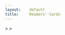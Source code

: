 ```yaml
---
layout:    default
title:     Readers' Cards
---
```

<section class="business-cards">
	<article class="cards">
		<div id="letters">
		</div>
		<div id="letter"></div>
	</article>
</section>
<script type="text/template" id="tpl_cardView">
    <li data-card='<%= id %>' class='card'><%= dateCreated %>
    <br />
    <a href='https://twitter.com/share?url={{ site.url }}/letters/show/<%= id %>&text=Thank you, <%= businessName %>!&via=TheTyee&hashtags=bcbuylocal' target='_blank'><i class='fa fa-twitter-square fa-2x'></i></a>
    <a href='https://www.facebook.com/dialog/send?app_id=441246329398694&name=A Buy Local Thank You to <%= businessName %>&description=test&link={{ site.url }}/letters/show/<%= id %>&redirect_uri=http://buylocal.thetyee.ca/fbr.php' target='_blank'><i class='fa fa-facebook-square fa-2x'></i></a>
    <a class='email-share' target='_blank' href='mailto:?subject=Buy Local&body=I thought you might like to see this! Read it at {{ site.url }}/letters/show/<%= id %>'><i class='fa fa-envelope fa-2x'></i></a>
    <br /><a href='/letters/#show/<%= id %>'>Permalink</a>
    <br />Dear <%= businessName %>
    <br />...</li>
</script>>
<script type="text/template" id="tpl_cardDetailView">
    <div data-card='<%= id %>' class='card-detail'><%= dateCreated %>
    <br />
    <a href='https://twitter.com/share?url={{ site.url }}/letters/show/<%= id %>&text=Thank you, <%= businessName %>!&via=TheTyee&hashtags=bcbuylocal ' target='_blank'><i class='fa fa-twitter-square fa-2x'></i></a>
    <a href='https://www.facebook.com/dialog/send?app_id=441246329398694&name=A Buy Local Thank You to <%= businessName %>&description=test&link={{ site.url }}/letters/show/<%= id %>&redirect_uri=http://buylocal.thetyee.ca/fbr.php' target='_blank'><i class='fa fa-facebook-square fa-2x'></i></a>
    <a class='email-share' target='_blank' href='mailto:?subject=Buy Local&body=I thought you might like to see this! Read it at {{ site.url }}/letters/show/<%= id %>'><i class='fa fa-envelope fa-2x'></i></a>
    <br /><a href='/letters/#show/<%= id %>'>Permalink</a>
    <br />Dear <%= businessName %>:<br /> ...</div>
    <br /><a class='show-list' href='#'>Back</a>
</script>>
